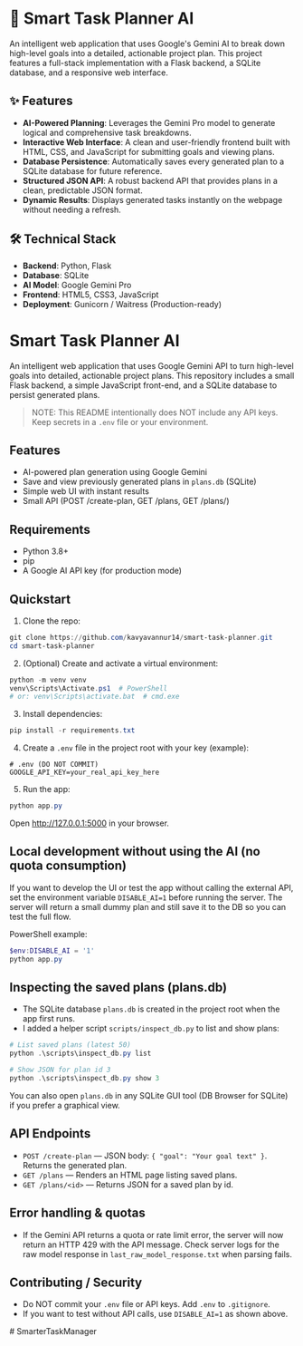 # 🧠 Smart Task Planner AI

An intelligent web application that uses Google's Gemini AI to break down high-level goals into a detailed, actionable project plan.
This project features a full-stack implementation with a Flask backend, a SQLite database, and a responsive web interface.

## ✨ Features

* **AI-Powered Planning**: Leverages the Gemini Pro model to generate logical and comprehensive task breakdowns.
* **Interactive Web Interface**: A clean and user-friendly frontend built with HTML, CSS, and JavaScript for submitting goals and viewing plans.
* **Database Persistence**: Automatically saves every generated plan to a SQLite database for future reference.
* **Structured JSON API**: A robust backend API that provides plans in a clean, predictable JSON format.
* **Dynamic Results**: Displays generated tasks instantly on the webpage without needing a refresh.

## 🛠️ Technical Stack

* **Backend**: Python, Flask
* **Database**: SQLite
* **AI Model**: Google Gemini Pro
* **Frontend**: HTML5, CSS3, JavaScript
* **Deployment**: Gunicorn / Waitress (Production-ready)

# Smart Task Planner AI

An intelligent web application that uses Google Gemini API to turn high-level goals into detailed, actionable project plans. This repository includes a small Flask backend, a simple JavaScript front-end, and a SQLite database to persist generated plans.

> NOTE: This README intentionally does NOT include any API keys. Keep secrets in a `.env` file or your environment.

## Features

- AI-powered plan generation using Google Gemini
- Save and view previously generated plans in `plans.db` (SQLite)
- Simple web UI with instant results
- Small API (POST /create-plan, GET /plans, GET /plans/<id>)

## Requirements

- Python 3.8+
- pip
- A Google AI API key (for production mode)

## Quickstart

1. Clone the repo:

```powershell
git clone https://github.com/kavyavannur14/smart-task-planner.git
cd smart-task-planner
```

2. (Optional) Create and activate a virtual environment:

```powershell
python -m venv venv
venv\Scripts\Activate.ps1  # PowerShell
# or: venv\Scripts\activate.bat  # cmd.exe
```

3. Install dependencies:

```powershell
pip install -r requirements.txt
```

4. Create a `.env` file in the project root with your key (example):

```
# .env (DO NOT COMMIT)
GOOGLE_API_KEY=your_real_api_key_here
```

5. Run the app:

```powershell
python app.py
```

Open http://127.0.0.1:5000 in your browser.

## Local development without using the AI (no quota consumption)

If you want to develop the UI or test the app without calling the external API, set the environment variable `DISABLE_AI=1` before running the server. The server will return a small dummy plan and still save it to the DB so you can test the full flow.

PowerShell example:

```powershell
$env:DISABLE_AI = '1'
python app.py
```

## Inspecting the saved plans (plans.db)

- The SQLite database `plans.db` is created in the project root when the app first runs.
- I added a helper script `scripts/inspect_db.py` to list and show plans:

```powershell
# List saved plans (latest 50)
python .\scripts\inspect_db.py list

# Show JSON for plan id 3
python .\scripts\inspect_db.py show 3
```

You can also open `plans.db` in any SQLite GUI tool (DB Browser for SQLite) if you prefer a graphical view.

## API Endpoints

- `POST /create-plan` — JSON body: `{ "goal": "Your goal text" }`. Returns the generated plan.
- `GET /plans` — Renders an HTML page listing saved plans.
- `GET /plans/<id>` — Returns JSON for a saved plan by id.

## Error handling & quotas

- If the Gemini API returns a quota or rate limit error, the server will now return an HTTP 429 with the API message. Check server logs for the raw model response in `last_raw_model_response.txt` when parsing fails.

## Contributing / Security

- Do NOT commit your `.env` file or API keys. Add `.env` to `.gitignore`.
- If you want to test without API calls, use `DISABLE_AI=1` as shown above.

#   S m a r t e r T a s k M a n a g e r  
 
